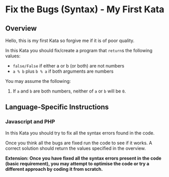 # Fix the Bugs (Syntax) - My First Kata

## Overview

Hello, this is my first Kata so forgive me if it is of poor quality.

In this Kata you should fix/create a program that ```return```s the following values:

 - ```false/False``` if either a or b (or both) are not numbers
 - ```a % b``` plus ```b % a``` if both arguments are numbers

You may assume the following:

1. If ```a``` and ```b``` are both numbers, neither of ```a``` or ```b``` will be ```0```.

## Language-Specific Instructions

### Javascript and PHP

In this Kata you should try to fix all the syntax errors found in the code.

Once you think all the bugs are fixed run the code to see if it works.  A correct solution should return the values specified in the overview.

**Extension: Once you have fixed all the syntax errors present in the code (basic requirement), you may attempt to optimise the code or try a different approach by coding it from scratch.**